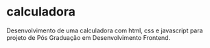 # calculadora
Desenvolvimento de uma calculadora com html, css e javascript para projeto de Pós Graduação em Desenvolvimento Frontend.
